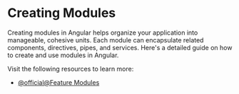 # Creating Modules

Creating modules in Angular helps organize your application into manageable, cohesive units. Each module can encapsulate related components, directives, pipes, and services. Here's a detailed guide on how to create and use modules in Angular.

Visit the following resources to learn more:

- [@official@Feature Modules](https://angular.dev/guide/ngmodules/feature-modules)

